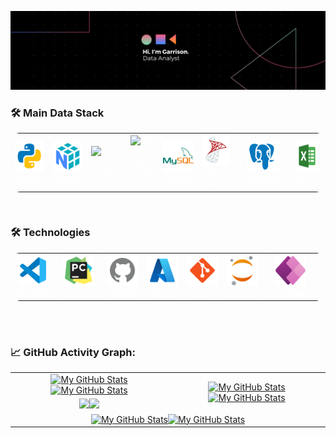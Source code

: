 <!-- <p align="center">
    <a href="https://github.com/vaibhavvikas/vaibhavvikas"><img src="https://img.shields.io/badge/status-updating-brightgreen.svg"></a>
    <a href="https://github.com/python/cpython"><img src="https://img.shields.io/badge/Python-3.11-FF1493.svg"></a>
    <a href="https://github.com/vaibhavvikas/vaibhavvikas/graphs/contributors"><img src="https://img.shields.io/github/contributors/vaibhavvikas/vaibhavvikas?color=blue"></a>
    <a href="https://github.com/vaibhavvikas"><img src="https://img.shields.io/github/stars/vaibhavvikas"></a>
    <a href="https://github.com/vaibhavvikas/vaibhavvikas/network/members"><img src="https://img.shields.io/github/forks/vaibhavvikas/vaibhavvikas.svg?color=blue&logo=github"></a>
    <img src="https://visitor-badge.laobi.icu/badge?page_id=vaibhavvikas.vaibhavvikas" alt="visitors"/>
</p> -->

[![](./src/banner.png)](#)




<h3 align="left">🛠️ Main Data Stack</h3>

<div align="left">
<table style="background-color: transparent; color: white; border-collapse: collapse; border-radius: 15px; overflow: hidden;">

  <tbody>
    <tr>
      <td align="center">
        <img src="src\icons8-python-480.png" alt="Python" width="50" height="50"/><br>Python
      </td>
      <td align="center">
        <img src="src\icons8-numpy-480 (1).png" alt="NumPy" width="50" height="50"/><br>NumPy
      </td>
      <td align="center">
        <img src="https://upload.wikimedia.org/wikipedia/commons/2/22/Pandas_mark.svg" alt="Pandas" width="80" height="50"/><br>Pandas
      </td>
      <td align="center">
        <img src="https://upload.wikimedia.org/wikipedia/commons/0/05/Scikit_learn_logo_small.svg" alt="SciKit Learn" width="80" height="50"/><br>SciKit Learn
      </td>
      <td align="center">
        <img src="src\icons8-mysql-480.png" alt="MySQL" width="50" height="50"/><br>MySQL
      </td>
      <td align="center">
        <img src="src\icons8-microsoft-sql-server-480.png" alt="SQL Server" width="50" height="50"/><br>SQL Server
      </td>
      <td align="center">
        <img src="src\icons8-postgres-480 (1).png" alt="PostgreSQL" width="50" height="50"/><br>PostgreSQL
      </td>
      <td align="center">
        <img src="src\icons8-excel-480.png" alt="Excel" width="50" height="50"/><br>Excel
      </td>
      <td align="center">
        <img src="src\icons8-power-bi-2021-480 (1).png" alt="Power BI" width="50" height="50"/><br>Power BI
      </td>
      <td align="center">
        <img src="https://cdn.worldvectorlogo.com/logos/tableau-software.svg" alt="Tableau" width="50" height="50"/><br>Tableau
      </td>
      <td align="center">
        <img src="src\icons8-figma-480.png" alt="Figma" width="50" height="50"/><br>Figma
      </td>
      <td align="center">
        <img src="https://cdn.worldvectorlogo.com/logos/java-4.svg" alt="Java" width="50" height="50"/><br>Java
      </td>
      <td align="center">
        <img src="https://cdn.worldvectorlogo.com/logos/c--4.svg" alt="C#" width="50" height="50"/><br>C#
      </td>
    </tr>
  </tbody>
</table>
</div>

<br/>


<h3 align="left">🛠️ Technologies</h3>


<div align="left">
<table style="background-color: transparent; color: white; border: transparent; border-radius: 15px; overflow: hidden;">

  <tbody>
    <tr>
      <td align="center" style="border: none;">
        <img src="src\icons8-vs-code-480.png" alt="Python" width="50" height="50"/><br>VS Code
      </td>
      <td align="center" style="border: none;">
        <img src="src\icons8-pycharm-480.png" alt="Python" width="50" height="50"/><br>PyCharm
      </td>
      <td align="center" style="border: none;">
        <img src="src\icons8-github-480 (1).png" alt="Python" width="50" height="50"/><br>Github
      </td>
      <td align="center" style="border: none;">
        <img src="src\icons8-azure-240.png" alt="Python" width="50" height="50"/><br>Azure
      </td>
      <td align="center" style="border: none;">
        <img src="src\icons8-git-480.png" alt="Python" width="50" height="50"/><br>Git
      </td>
      <td align="center" style="border: none;">
        <img src="src\icons8-jupyter-240.png" alt="Python" width="50" height="50"/><br>Jupyter
      </td>
      <td align="center" style="border: none;">
        <img src="src\icons8-power-apps-240.png" alt="Tableau" width="50" height="50"/><br>PowerApps
      </td>
    </tr>
  </tbody>
</table>
</div>

<br/>





<br/>


### 📈 GitHub Activity Graph:

<table>
    <tr>
        <td align="center"><a href="https://github.com/garrisonlowe#gh-light-mode-only"><img src="https://github-readme-stats.vercel.app/api?username=garrisonlowe&show_icons=true&theme=default&include_all_commits=true#gh-light-mode-only" alt="My GitHub Stats"/></a><a href="https://github.com/garrisonlowe#gh-dark-mode-only"><img src="https://github-readme-stats.vercel.app/api?username=garrisonlowe&show_icons=true&theme=tokyonight&include_all_commits=true#gh-dark-mode-only" alt="My GitHub Stats"/></a></td>
        <td rowspan="2" align="center"><a href="https://github.com/garrisonlowe#gh-light-mode-only"><img src="https://github-readme-stats.vercel.app/api/top-langs/?username=garrisonlowe&theme=default&langs_count=8#gh-light-mode-only" alt="My GitHub Stats"/></a><a href="https://github.com/garrisonlowe#gh-dark-mode-only"><img src="https://github-readme-stats.vercel.app/api/top-langs/?username=garrisonlowe&theme=tokyonight&langs_count=8#gh-dark-mode-only" alt="My GitHub Stats"/></a></td>
    </tr>
    <tr>
        <td align="center"><a href="https://github.com/garrisonlowe#gh-light-mode-only"><img src="https://github-readme-streak-stats.herokuapp.com/?user=garrisonlowe&theme=default"/></a><a href="https://github.com/garrisonlowe#gh-dark-mode-only"><img src="https://github-readme-streak-stats.herokuapp.com/?user=garrisonlowe&theme=tokyonight"/></a></td>
    </tr>
    <tr>
        <td colspan="2" align="center"><a href="https://github.com/garrisonlowe#gh-light-mode-only"><img src="https://raw.githubusercontent.com/garrisonlowe/garrisonlowe/output/github-contribution-grid-snake-default.svg#gh-light-mode-only" alt="My GitHub Stats"/></a><a href="https://github.com/garrisonlowe#gh-dark-mode-only"><img src="https://raw.githubusercontent.com/garrisonlowe/garrisonlowe/output/github-contribution-grid-snake-dark.svg#gh-dark-mode-only" alt="My GitHub Stats"/></a></td>
    </tr>
</table>